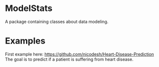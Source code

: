 # ModelStats
A package containing classes about data modeling.

# Examples
First example here: https://github.com/nicodesh/Heart-Disease-Prediction
The goal is to predict if a patient is suffering from heart disease.
